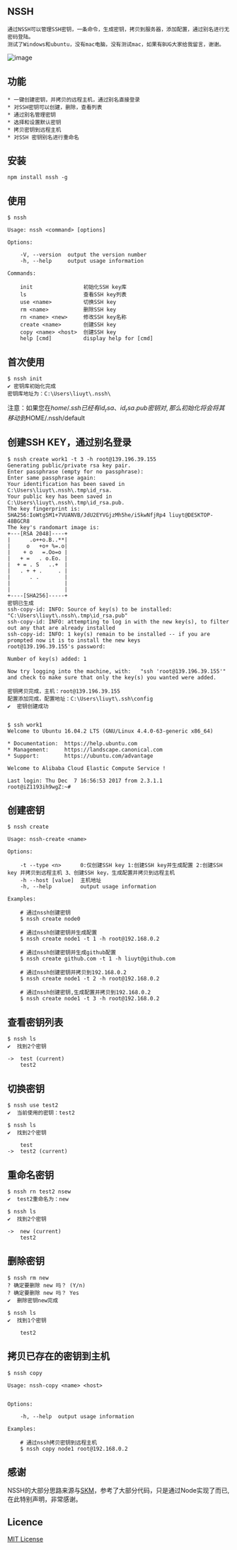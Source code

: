 ## NSSH

    通过NSSH可以管理SSH密钥，一条命令，生成密钥，拷贝到服务器，添加配置，通过别名进行无密码登陆。
    测试了Windows和ubuntu，没有mac电脑，没有测试mac，如果有BUG大家给我留言，谢谢。


![image](https://raw.githubusercontent.com/iliuyt/blog/master/lib/images/nssh.gif)


## 功能

    * 一键创建密钥，并拷贝的远程主机，通过别名直接登录
    * 对SSH密钥可以创建，删除，查看列表
    * 通过别名管理密钥
    * 选择和设置默认密钥
    * 拷贝密钥到远程主机
    * 对SSH 密钥别名进行重命名

## 安装

    npm install nssh -g

## 使用

    $ nssh

    Usage: nssh <command> [options]

    Options:

        -V, --version  output the version number
        -h, --help     output usage information

    Commands:

        init                初始化SSH key库
        ls                  查看SSH key列表
        use <name>          切换SSH key
        rm <name>           删除SSH key
        rn <name> <new>     修改SSH key名称
        create <name>       创建SSH key
        copy <name> <host>  创建SSH key
        help [cmd]          display help for [cmd]

## 首次使用

    $ nssh init
    ✔ 密钥库初始化完成
    密钥库地址为：C:\Users\liuyt\.nssh\

注意：如果您在$home/.ssh已经有id_rsa、id_rsa.pub密钥对,那么初始化将会将其移动到$HOME/.nssh/default

## 创建SSH KEY，通过别名登录

    $ nssh create work1 -t 3 -h root@139.196.39.155
    Generating public/private rsa key pair.
    Enter passphrase (empty for no passphrase):
    Enter same passphrase again:
    Your identification has been saved in C:\Users\liuyt\.nssh\.tmp\id_rsa.
    Your public key has been saved in C:\Users\liuyt\.nssh\.tmp\id_rsa.pub.
    The key fingerprint is:
    SHA256:IoWtg5M1+7VUANVB/JdU2EYVGjzMh5he/iSkwNfjRp4 liuyt@DESKTOP-48BGCR8
    The key's randomart image is:
    +---[RSA 2048]----+
    |      .o++o.B..**|
    |     o   +o+ %=.o|
    |    + o   =.Oo=o |
    |   + =   . o.Eo. |
    |  + = . S   ..+  |
    |   . + + .     . |
    |      . .        |
    |                 |
    |                 |
    +----[SHA256]-----+
    密钥已生成
    ssh-copy-id: INFO: Source of key(s) to be installed: "C:\Users\liuyt\.nssh\.tmp\id_rsa.pub"
    ssh-copy-id: INFO: attempting to log in with the new key(s), to filter out any that are already installed
    ssh-copy-id: INFO: 1 key(s) remain to be installed -- if you are prompted now it is to install the new keys
    root@139.196.39.155's password:

    Number of key(s) added: 1

    Now try logging into the machine, with:   "ssh 'root@139.196.39.155'"
    and check to make sure that only the key(s) you wanted were added.

    密钥拷贝完成，主机：root@139.196.39.155
    配置添加完成，配置地址：C:\Users\liuyt\.ssh\config
    ✔  密钥创建成功


    $ ssh work1
    Welcome to Ubuntu 16.04.2 LTS (GNU/Linux 4.4.0-63-generic x86_64)

    * Documentation:  https://help.ubuntu.com
    * Management:     https://landscape.canonical.com
    * Support:        https://ubuntu.com/advantage

    Welcome to Alibaba Cloud Elastic Compute Service !

    Last login: Thu Dec  7 16:56:53 2017 from 2.3.1.1
    root@iZ1193ih9wgZ:~#


## 创建密钥

    $ nssh create

    Usage: nssh-create <name>

    Options:

        -t --type <n>      0:仅创建SSH key 1:创建SSH key并生成配置 2:创建SSH key 并拷贝到远程主机 3、创建SSH key，生成配置并拷贝到远程主机
        -h --host [value]  主机地址
        -h, --help         output usage information

    Examples:

        # 通过nssh创建密钥
        $ nssh create node0

        # 通过nssh创建密钥并生成配置
        $ nssh create node1 -t 1 -h root@192.168.0.2

        # 通过nssh创建密钥并生成github配置
        $ nssh create github.com -t 1 -h liuyt@github.com

        # 通过nssh创建密钥并拷贝到192.168.0.2
        $ nssh create node1 -t 2 -h root@192.168.0.2

        # 通过nssh创建密钥,生成配置并拷贝到192.168.0.2
        $ nssh create node1 -t 3 -h root@192.168.0.2

## 查看密钥列表

    $ nssh ls
    ✔  找到2个密钥

    ->  test (current)
        test2

## 切换密钥

    $ nssh use test2
    ✔  当前使用的密钥：test2

    $ nssh ls
    ✔  找到2个密钥

        test
    ->  test2 (current)


## 重命名密钥

    $ nssh rn test2 nsew
    ✔  test2重命名为：new

    $ nssh ls
    ✔  找到2个密钥

    ->  new (current)
        test2

## 删除密钥

    $ nssh rm new
    ? 确定要删除 new 吗？ (Y/n)
    ? 确定要删除 new 吗？ Yes
    ✔  删除密钥new完成

    $ nssh ls
    ✔  找到1个密钥

        test2

## 拷贝已存在的密钥到主机

    $ nssh copy

    Usage: nssh-copy <name> <host>


    Options:

        -h, --help  output usage information

    Examples:

        # 通过nssh拷贝密钥到远程主机
        $ nssh copy node1 root@192.168.0.2


## 感谢

NSSH的大部分思路来源与[SKM](https://github.com/TimothyYe/skm)，参考了大部分代码，只是通过Node实现了而已,在此特别声明，非常感谢。



## Licence

[MIT License](https://github.com/TimothyYe/skm/blob/master/LICENSE)